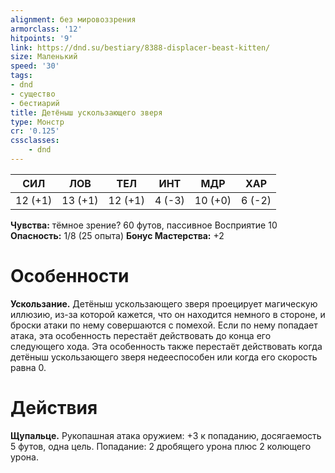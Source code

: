```yaml
---
alignment: без мировоззрения
armorclass: '12'
hitpoints: '9'
link: https://dnd.su/bestiary/8388-displacer-beast-kitten/
size: Маленький
speed: '30'
tags:
- dnd
- существо
- бестиарий
title: Детёныш ускользающего зверя
type: Монстр
cr: '0.125'
cssclasses:
    - dnd
---
```



| СИЛ | ЛОВ | ТЕЛ | ИНТ | МДР | ХАР |
|---|---|---|---|---|---|
| 12 (+1) | 13 (+1) | 12 (+1) | 4 (-3) | 10 (+0) | 6 (-2) |
**Чувства:** тёмное зрение? 60 футов, пассивное Восприятие 10
**Опасность:** 1/8 (25 опыта)
**Бонус Мастерства:** +2


# Особенности
**Ускользание.** Детёныш ускользающего зверя проецирует магическую иллюзию, из-за которой кажется, что он находится немного в стороне, и броски атаки по нему совершаются с помехой. Если по нему попадает атака, эта особенность перестаёт действовать до конца его следующего хода. Эта особенность также перестаёт действовать когда детёныш ускользающего зверя недееспособен или когда его скорость равна 0.


# Действия
**Щупальце.** Рукопашная атака оружием: +3 к попаданию, досягаемость 5 футов, одна цель. Попадание: 2 дробящего урона плюс 2 колющего урона.